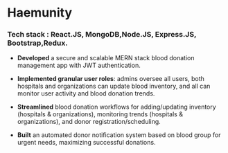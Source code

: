 # Haemunity
### Tech stack : React.JS, MongoDB,Node.JS, Express.JS, Bootstrap,Redux.

  - **Developed** a secure and scalable MERN stack blood donation management app with JWT authentication.

  - **Implemented granular user roles**: admins oversee all users, both hospitals and organizations can update blood inventory, and all can monitor user activity and blood donation trends.

- **Streamlined** blood donation workflows for adding/updating inventory (hospitals & organizations), monitoring trends (hospitals & organizations), and donor registration/scheduling.
- **Built** an automated donor notification system based on blood group for urgent needs, maximizing successful donations.


